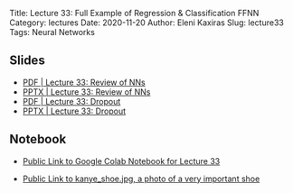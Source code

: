 Title: Lecture 33: Full Example of Regression & Classification FFNN
Category: lectures
Date: 2020-11-20
Author: Eleni Kaxiras
Slug: lecture33
Tags: Neural Networks


## Slides
- [PDF | Lecture 33: Review of NNs]({attach}slides/Lecture33_ReviewNN.pdf)
- [PPTX | Lecture 33: Review of NNs]({attach}slides/Lecture33_ReviewNN.pptx)
- [PDF | Lecture 33: Dropout]({attach}slides/Lecture33_Dropout.pdf)
- [PPTX | Lecture 33: Dropout]({attach}slides/Lecture33_Dropout.pptx)

## Notebook

- [Public Link to Google Colab Notebook for Lecture 33](https://colab.research.google.com/drive/16MqFE1vIrX4OdOgV8A9GpMmIuBmlSAqR?usp=sharing)

- [Public Link to kanye_shoe.jpg, a photo of a very important shoe](https://github.com/Harvard-IACS/2020-CS109A/blob/master/content/lectures/lecture33/notebook/kanye_shoe.jpg)
